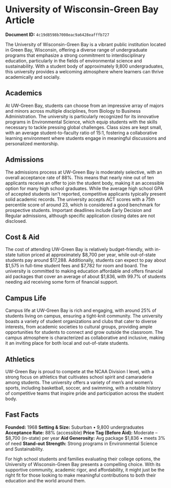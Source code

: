 # University of Wisconsin-Green Bay Article

**Document ID:** `4c19d8598b7008eac9a6428eafffb727`

The University of Wisconsin-Green Bay is a vibrant public institution located in Green Bay, Wisconsin, offering a diverse range of undergraduate programs that emphasize a strong commitment to interdisciplinary education, particularly in the fields of environmental science and sustainability. With a student body of approximately 9,800 undergraduates, this university provides a welcoming atmosphere where learners can thrive academically and socially.

## Academics
At UW-Green Bay, students can choose from an impressive array of majors and minors across multiple disciplines, from Biology to Business Administration. The university is particularly recognized for its innovative programs in Environmental Science, which equip students with the skills necessary to tackle pressing global challenges. Class sizes are kept small, with an average student-to-faculty ratio of 15:1, fostering a collaborative learning environment where students engage in meaningful discussions and personalized mentorship.

## Admissions
The admissions process at UW-Green Bay is moderately selective, with an overall acceptance rate of 88%. This means that nearly nine out of ten applicants receive an offer to join the student body, making it an accessible option for many high school graduates. While the average high school GPA of accepted students isn't reported, competitive applicants typically present solid academic records. The university accepts ACT scores with a 75th percentile score of around 23, which is considered a good benchmark for prospective students. Important deadlines include Early Decision and Regular admissions, although specific application closing dates are not disclosed.

## Cost & Aid
The cost of attending UW-Green Bay is relatively budget-friendly, with in-state tuition priced at approximately $8,700 per year, while out-of-state students pay around $17,288. Additionally, students can expect to pay about $1,575 in full-time student fees and $7,782 for room and board. The university is committed to making education affordable and offers financial aid packages that cover an average of about $1,836, with 99.7% of students needing aid receiving some form of financial support.

## Campus Life
Campus life at UW-Green Bay is rich and engaging, with around 25% of students living on campus, ensuring a tight-knit community. The university boasts a variety of student organizations and clubs that cater to diverse interests, from academic societies to cultural groups, providing ample opportunities for students to connect and grow outside the classroom. The campus atmosphere is characterized as collaborative and inclusive, making it an inviting place for both local and out-of-state students.

## Athletics
UW-Green Bay is proud to compete at the NCAA Division I level, with a strong focus on athletics that cultivates school spirit and camaraderie among students. The university offers a variety of men’s and women’s sports, including basketball, soccer, and swimming, with a notable history of competitive teams that inspire pride and participation across the student body.

## Fast Facts
**Founded:** 1968
**Setting & Size:** Suburban • 9,800 undergraduates
**Acceptance Rate:** 88% (accessible)
**Price Tag (Before Aid):** Moderate – $8,700 (in-state) per year
**Aid Generosity:** Avg package $1,836 • meets 3% of need
**Stand-out Strength:** Strong programs in Environmental Science and Sustainability.

For high school students and families evaluating their college options, the University of Wisconsin-Green Bay presents a compelling choice. With its supportive community, academic rigor, and affordability, it might just be the right fit for those looking to make meaningful contributions to both their education and the world around them.
